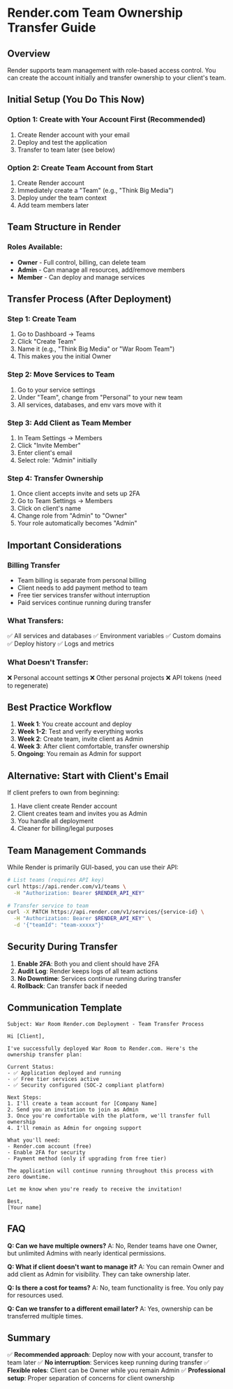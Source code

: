 # Render.com Team Ownership Transfer Guide

## Overview
Render supports team management with role-based access control. You can create the account initially and transfer ownership to your client's team.

## Initial Setup (You Do This Now)

### Option 1: Create with Your Account First (Recommended)
1. Create Render account with your email
2. Deploy and test the application
3. Transfer to team later (see below)

### Option 2: Create Team Account from Start
1. Create Render account
2. Immediately create a "Team" (e.g., "Think Big Media")
3. Deploy under the team context
4. Add team members later

## Team Structure in Render

### Roles Available:
- **Owner** - Full control, billing, can delete team
- **Admin** - Can manage all resources, add/remove members
- **Member** - Can deploy and manage services

## Transfer Process (After Deployment)

### Step 1: Create Team
1. Go to Dashboard → Teams
2. Click "Create Team"
3. Name it (e.g., "Think Big Media" or "War Room Team")
4. This makes you the initial Owner

### Step 2: Move Services to Team
1. Go to your service settings
2. Under "Team", change from "Personal" to your new team
3. All services, databases, and env vars move with it

### Step 3: Add Client as Team Member
1. In Team Settings → Members
2. Click "Invite Member"
3. Enter client's email
4. Select role: "Admin" initially

### Step 4: Transfer Ownership
1. Once client accepts invite and sets up 2FA
2. Go to Team Settings → Members
3. Click on client's name
4. Change role from "Admin" to "Owner"
5. Your role automatically becomes "Admin"

## Important Considerations

### Billing Transfer
- Team billing is separate from personal billing
- Client needs to add payment method to team
- Free tier services transfer without interruption
- Paid services continue running during transfer

### What Transfers:
✅ All services and databases
✅ Environment variables
✅ Custom domains
✅ Deploy history
✅ Logs and metrics

### What Doesn't Transfer:
❌ Personal account settings
❌ Other personal projects
❌ API tokens (need to regenerate)

## Best Practice Workflow

1. **Week 1**: You create account and deploy
2. **Week 1-2**: Test and verify everything works
3. **Week 2**: Create team, invite client as Admin
4. **Week 3**: After client comfortable, transfer ownership
5. **Ongoing**: You remain as Admin for support

## Alternative: Start with Client's Email

If client prefers to own from beginning:
1. Have client create Render account
2. Client creates team and invites you as Admin
3. You handle all deployment
4. Cleaner for billing/legal purposes

## Team Management Commands

While Render is primarily GUI-based, you can use their API:

```bash
# List teams (requires API key)
curl https://api.render.com/v1/teams \
  -H "Authorization: Bearer $RENDER_API_KEY"

# Transfer service to team
curl -X PATCH https://api.render.com/v1/services/{service-id} \
  -H "Authorization: Bearer $RENDER_API_KEY" \
  -d '{"teamId": "team-xxxxx"}'
```

## Security During Transfer

1. **Enable 2FA**: Both you and client should have 2FA
2. **Audit Log**: Render keeps logs of all team actions
3. **No Downtime**: Services continue running during transfer
4. **Rollback**: Can transfer back if needed

## Communication Template

```
Subject: War Room Render.com Deployment - Team Transfer Process

Hi [Client],

I've successfully deployed War Room to Render.com. Here's the ownership transfer plan:

Current Status:
- ✅ Application deployed and running
- ✅ Free tier services active
- ✅ Security configured (SOC-2 compliant platform)

Next Steps:
1. I'll create a team account for [Company Name]
2. Send you an invitation to join as Admin
3. Once you're comfortable with the platform, we'll transfer full ownership
4. I'll remain as Admin for ongoing support

What you'll need:
- Render.com account (free)
- Enable 2FA for security
- Payment method (only if upgrading from free tier)

The application will continue running throughout this process with zero downtime.

Let me know when you're ready to receive the invitation!

Best,
[Your name]
```

## FAQ

**Q: Can we have multiple owners?**
A: No, Render teams have one Owner, but unlimited Admins with nearly identical permissions.

**Q: What if client doesn't want to manage it?**
A: You can remain Owner and add client as Admin for visibility. They can take ownership later.

**Q: Is there a cost for teams?**
A: No, team functionality is free. You only pay for resources used.

**Q: Can we transfer to a different email later?**
A: Yes, ownership can be transferred multiple times.

## Summary

✅ **Recommended approach**: Deploy now with your account, transfer to team later
✅ **No interruption**: Services keep running during transfer
✅ **Flexible roles**: Client can be Owner while you remain Admin
✅ **Professional setup**: Proper separation of concerns for client ownership